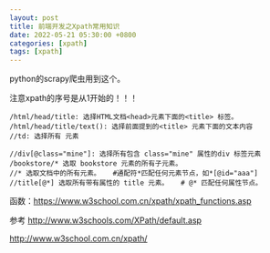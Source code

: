 ```yaml
---
layout: post
title: 前端开发之Xpath常用知识
date: 2022-05-21 05:30:00 +0800
categories: [xpath]
tags: [xpath]
---
```


python的scrapy爬虫用到这个。

注意xpath的序号是从1开始的！！！
```
/html/head/title: 选择HTML文档<head>元素下面的<title> 标签。
/html/head/title/text(): 选择前面提到的<title> 元素下面的文本内容
//td: 选择所有 元素

//div[@class="mine"]: 选择所有包含 class="mine" 属性的div 标签元素
/bookstore/* 选取 bookstore 元素的所有子元素。
//* 选取文档中的所有元素。   #通配符*匹配任何元素节点，如*[@id="aaa"]  
//title[@*] 选取所有带有属性的 title 元素。   # @* 匹配任何属性节点。
```
函数：https://www.w3school.com.cn/xpath/xpath_functions.asp

参考
http://www.w3schools.com/XPath/default.asp

http://www.w3school.com.cn/xpath/